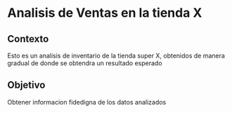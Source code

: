 # Analisis de Ventas en la tienda X

## Contexto
Esto es un analisis de inventario de la tienda super X, obtenidos de manera gradual de donde se obtendra
un resultado esperado

## Objetivo
Obtener informacion fidedigna de los datos analizados
